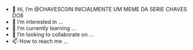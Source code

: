 - 👋 Hi, I’m @CHAVESC0IN INICIALMENTE UM MEME DA SERIE CHAVES DO8 
- 👀 I’m interested in ...
- 🌱 I’m currently learning ...
- 💞️ I’m looking to collaborate on ...
- 📫 How to reach me ...

<!---
CHAVESC0IN/CHAVESC0IN is a ✨ special ✨ repository because its `README.md` (this file) appears on your GitHub profile.
You can click the Preview link to take a look at your changes.
--->

